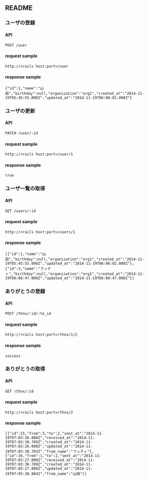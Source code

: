 ## README

### ユーザの登録

#### API

```
POST /user
```

#### request sample

```
http://<rails host:port>/user
```

#### response sample

```
{"id":1,"name":"山田","birthday":null,"organization":"org1","created_at":"2014-11-19T05:45:55.000Z","updated_at":"2014-11-19T06:06:02.000Z"}
```

### ユーザの更新

#### API

```
PATCH /user/:id
```

#### request sample

```
http://<rails host:port>/user/1
```

#### response sample

```
true
```

### ユーザ一覧の取得

#### API

```
GET /users/:id
```

#### request sample

```
http://<rails host:port>/users/1
```

#### response sample

```
[{"id":1,"name":"山田","birthday":null,"organization":"org1","created_at":"2014-11-19T05:45:55.000Z","updated_at":"2014-11-19T06:06:02.000Z"},{"id":3,"name":"フッティ","birthday":null,"organization":"org1","created_at":"2014-11-19T06:08:47.000Z","updated_at":"2014-11-19T06:08:47.000Z"}]
```


### ありがとうの登録

#### API

```
POST /thnx/:id/:to_id
```

#### request sample

```
http://<rails host:port>/thnx/1/2
```

#### response sample

```
success
```

### ありがとうの取得

#### API

```
GET /thnx/:id
```

#### request sample

```
http://<rails host:port>/thnx/2
```

#### response sample

```
[{"id":15,"from":3,"to":2,"sent_at":"2014-11-19T07:03:26.000Z","received_at":"2014-11-19T07:03:30.789Z","created_at":"2014-11-19T07:03:26.000Z","updated_at":"2014-11-19T07:03:30.793Z","from_name":"フッティ"},{"id":16,"from":1,"to":2,"sent_at":"2014-11-19T07:03:27.000Z","received_at":"2014-11-19T07:03:30.789Z","created_at":"2014-11-19T07:03:27.000Z","updated_at":"2014-11-19T07:03:30.804Z","from_name":"山田"}]
```
